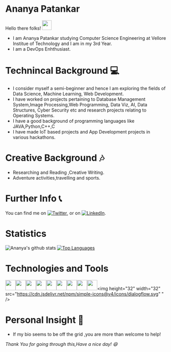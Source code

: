 # Ananya Patankar 
Hello there folks! <img src="https://raw.githubusercontent.com/MartinHeinz/MartinHeinz/master/wave.gif" width="30px">

* I am Ananya Patankar studying Computer Science Engineering at Vellore Institue of Technology and I am in my 3rd Year.
* I am a DevOps Enhthusiast.
# Technincal Background 💻
* I consider myself a semi-beginner and hence I am exploring the fields of Data Science, Machine Learning, Web Development.
* I have worked on projects pertaining to Database Management System,Image Processing,Web Programming, Data Viz, AI, Data Structures, Cyber Security etc and research projects relating to Operating Systems.
* I have a good background of programming languages like JAVA,Python,C++,C
* I have made IoT based projects and App Development projects in various hackathons.
# Creative Background 🎶
* Researching and Reading ,Creative Writing.
* Adventure activities,travelling and sports.
# Further Info 📞
You can find me on [![Twitter][1.2]][1], or on [![LinkedIn][2.2]][2].
<!-- Icons -->

[1.2]: http://i.imgur.com/wWzX9uB.png (twitter icon without padding)
[2.2]: https://raw.githubusercontent.com/MartinHeinz/MartinHeinz/master/linkedin-3-16.png (LinkedIn icon without padding)

<!-- Links to your social media accounts -->

[1]: https://twitter.com/AnanyaPatankar2
[2]: https://www.linkedin.com/in/ananya-patankar-5b66a918a

 
# Statistics
![Ananya's github stats](https://github-readme-stats.vercel.app/api?username=ananya09patankar&show_icons=true&theme=shades-of-purple)
[![Top Languages](https://github-readme-stats.vercel.app/api/top-langs/?username=ananya09patankar&layout=compact&langs_count=8)](https://github.com/ananya09patankar/github-readme-stats)

# Technologies and Tools

<img height="32" width="32" src="https://cdn.jsdelivr.net/npm/simple-icons@v4/icons/java.svg"  /><img height="32" width="32" src="https://cdn.jsdelivr.net/npm/simple-icons@v4/icons/wordpress.svg" /><img height="32" width="32" src="https://cdn.jsdelivr.net/npm/simple-icons@v4/icons/php.svg"  /><img height="32" width="32" src="https://cdn.jsdelivr.net/npm/simple-icons@v4/icons/javascript.svg" /><img height="32" width="32" src="https://cdn.jsdelivr.net/npm/simple-icons@v4/icons/css3.svg"  /><img height="32" width="32" src="https://cdn.jsdelivr.net/npm/simple-icons@v4/icons/html5.svg" /><img height="32" width="32" src="https://cdn.jsdelivr.net/npm/simple-icons@v4/icons/python.svg" /><img height="32" width="32" src="https://cdn.jsdelivr.net/npm/simple-icons@v4/icons/jupyter.svg"  /><img height="32" width="32" src="https://cdn.jsdelivr.net/npm/simple-icons@v4/icons/anaconda.svg"  /><img height="32" width="32" src="https://cdn.jsdelivr.net/npm/simple-icons@v4/icons/dialogflow.svg" " />

# Personal Insight 💜
* If my bio seems to be off the grid ,you are more than welcome to help!

*Thank You for going through this,Have a nice day! 😄*
